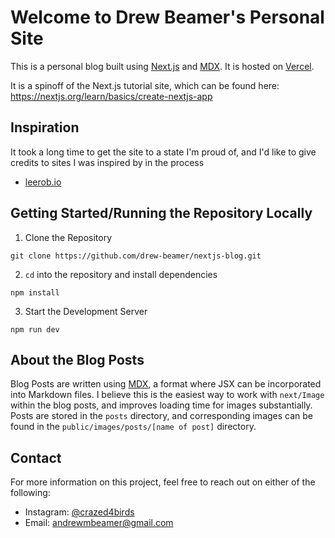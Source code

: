 # Welcome to Drew Beamer's Personal Site

This is a personal blog built using [Next.js](https://nextjs.org) and [MDX](https://mdxjs.com). It is hosted on [Vercel](https://vercel.com/solutions/nextjs?utm_source=next-site&utm_medium=banner&utm_campaign=next-website).

It is a spinoff of the Next.js tutorial site, which can be found here: <https://nextjs.org/learn/basics/create-nextjs-app>

## Inspiration

It took a long time to get the site to a state I'm proud of, and I'd like to give credits to sites I was inspired by in the process

- [leerob.io](https://leerob.io)

## Getting Started/Running the Repository Locally

1. Clone the Repository

```
git clone https://github.com/drew-beamer/nextjs-blog.git
```

2. `cd` into the repository and install dependencies

```
npm install
```

3. Start the Development Server

```
npm run dev
```

## About the Blog Posts

Blog Posts are written using [MDX](https://mdxjs.com), a format where JSX can be incorporated into Markdown files. I believe this is the easiest way to work with `next/Image` within the blog posts, and improves loading time for images substantially. Posts are stored in the `posts` directory, and corresponding images can be found in the `public/images/posts/[name of post]` directory.

## Contact

For more information on this project, feel free to reach out on either of the following:

- Instagram: [@crazed4birds](https://instagram.com/crazed4birds)
- Email: [andrewmbeamer@gmail.com](mailto:andrewmbeamer@gmail.com)
